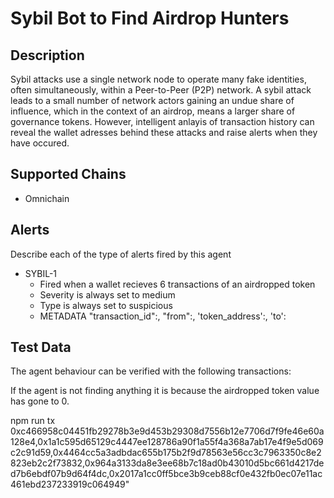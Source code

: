 # Sybil Bot to Find Airdrop Hunters

## Description

Sybil attacks use a single network node to operate many fake identities, often simultaneously, within a Peer-to-Peer (P2P) network. A sybil attack leads to a small number of network actors gaining an undue share of influence, which in the context of an airdrop, means a larger share of governance tokens. However, intelligent anlayis of transaction history can reveal the wallet adresses behind these attacks and raise alerts when they have occured.

## Supported Chains

- Omnichain

## Alerts

Describe each of the type of alerts fired by this agent

- SYBIL-1
  - Fired when a wallet recieves 6 transactions of an airdropped token
  - Severity is always set to medium
  - Type is always set to suspicious
  - METADATA
            "transaction_id":,
            "from":,
            'token_address':,
            'to':

## Test Data

The agent behaviour can be verified with the following transactions:

If the agent is not finding anything it is because the airdropped token value has gone to 0. 

npm run tx 0xc466958c04451fb29278b3e9d453b29308d7556b12e7706d7f9fe46e60a128e4,0x1a1c595d65129c4447ee128786a90f1a55f4a368a7ab17e4f9e5d069c2c91d59,0x4464cc5a3adbdac655b175b2f9d78563e56cc3c7963350c8e2823eb2c2f73832,0x964a3133da8e3ee68b7c18ad0b43010d5bc661d4217ded7b6ebdf07b9d64f4dc,0x2017a1cc0ff5bce3b9ceb88cf0e432fb0ec07e11ac461ebd237233919c064949"

